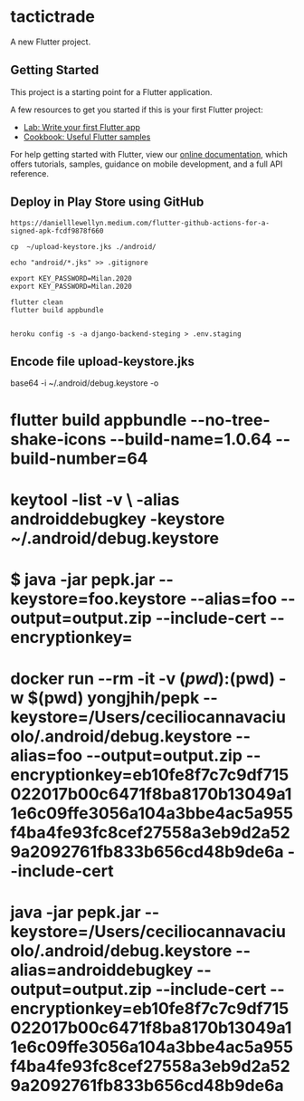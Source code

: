 # tactictrade

A new Flutter project.

## Getting Started

This project is a starting point for a Flutter application.

A few resources to get you started if this is your first Flutter project:

- [Lab: Write your first Flutter app](https://flutter.dev/docs/get-started/codelab)
- [Cookbook: Useful Flutter samples](https://flutter.dev/docs/cookbook)

For help getting started with Flutter, view our
[online documentation](https://flutter.dev/docs), which offers tutorials,
samples, guidance on mobile development, and a full API reference.



## Deploy in Play Store using GitHub

    https://danielllewellyn.medium.com/flutter-github-actions-for-a-signed-apk-fcdf9878f660

    cp  ~/upload-keystore.jks ./android/

    echo "android/*.jks" >> .gitignore

    export KEY_PASSWORD=Milan.2020
    export KEY_PASSWORD=Milan.2020

    flutter clean
    flutter build appbundle


    heroku config -s -a django-backend-steging > .env.staging


    


## Encode file upload-keystore.jks

base64 -i ~/.android/debug.keystore -o <outfile>

# flutter build appbundle --no-tree-shake-icons --build-name=1.0.64 --build-number=64

# keytool -list -v \ -alias androiddebugkey -keystore ~/.android/debug.keystore

# $ java -jar pepk.jar --keystore=foo.keystore --alias=foo --output=output.zip --include-cert --encryptionkey=
# docker run --rm -it -v $(pwd):$(pwd) -w $(pwd) yongjhih/pepk --keystore=/Users/ceciliocannavaciuolo/.android/debug.keystore  --alias=foo --output=output.zip --encryptionkey=eb10fe8f7c7c9df715022017b00c6471f8ba8170b13049a11e6c09ffe3056a104a3bbe4ac5a955f4ba4fe93fc8cef27558a3eb9d2a529a2092761fb833b656cd48b9de6a --include-cert


# java -jar pepk.jar --keystore=/Users/ceciliocannavaciuolo/.android/debug.keystore  --alias=androiddebugkey --output=output.zip --include-cert --encryptionkey=eb10fe8f7c7c9df715022017b00c6471f8ba8170b13049a11e6c09ffe3056a104a3bbe4ac5a955f4ba4fe93fc8cef27558a3eb9d2a529a2092761fb833b656cd48b9de6a